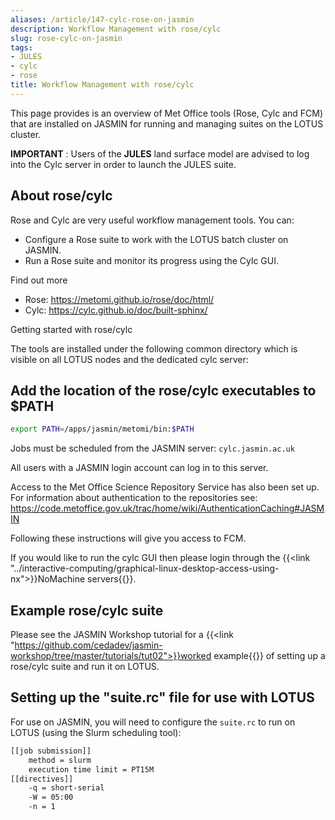 ```yaml
---
aliases: /article/147-cylc-rose-on-jasmin
description: Workflow Management with rose/cylc
slug: rose-cylc-on-jasmin
tags:
- JULES
- cylc
- rose
title: Workflow Management with rose/cylc
---
```


This page provides is an overview of Met Office tools (Rose, Cylc and FCM)
that are installed on JASMIN for running and managing suites on the LOTUS
cluster.

 **IMPORTANT** : Users of the **JULES** land surface model are advised to log
into the Cylc server in order to launch the JULES suite.

## About rose/cylc

Rose and Cylc are very useful workflow management tools. You can:

- Configure a Rose suite to work with the LOTUS batch cluster on JASMIN.
- Run a Rose suite and monitor its progress using the Cylc GUI.

Find out more

- Rose: <https://metomi.github.io/rose/doc/html/>
- Cylc: <https://cylc.github.io/doc/built-sphinx/>

Getting started with rose/cylc

The tools are installed under the following common directory which is visible
on all LOTUS nodes and the dedicated cylc server:

## Add the location of the rose/cylc executables to $PATH

```bash
export PATH=/apps/jasmin/metomi/bin:$PATH
```

Jobs must be scheduled from the JASMIN server: `cylc.jasmin.ac.uk`

All users with a JASMIN login account can log in to this server.

Access to the Met Office Science Repository Service has also been set up. For
information about authentication to the repositories see:
<https://code.metoffice.gov.uk/trac/home/wiki/AuthenticationCaching#JASMIN>

Following these instructions will give you access to FCM.

If you would like to run the cylc GUI then please login through the {{<link "../interactive-computing/graphical-linux-desktop-access-using-nx">}}NoMachine
servers{{</link>}}.

## Example rose/cylc suite

Please see the JASMIN Workshop tutorial for a {{<link "https://github.com/cedadev/jasmin-workshop/tree/master/tutorials/tut02">}}worked example{{</link>}} of setting up a rose/cylc suite and run it on LOTUS.

## Setting up the "suite.rc" file for use with LOTUS

For use on JASMIN, you will need to configure the `suite.rc` to run on LOTUS
(using the Slurm scheduling tool):

```txt
[[job submission]]
    method = slurm
    execution time limit = PT15M
[[directives]]
    -q = short-serial
    -W = 05:00
    -n = 1
```

